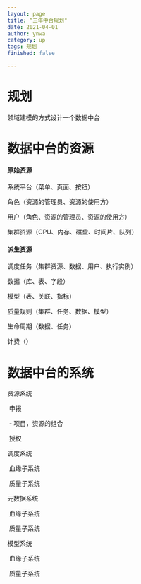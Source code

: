 ```yaml
---
layout: page
title: “三年中台规划"
date: 2021-04-01
author: ynwa
category: up
tags: 规划
finished: false

---
```




# 规划

领域建模的方式设计一个数据中台





# 数据中台的资源

#### 原始资源

系统平台（菜单、页面、按钮）

角色（资源的管理员、资源的使用方）

用户（角色、资源的管理员、资源的使用方）

集群资源（CPU、内存、磁盘、时间片、队列）

#### 派生资源

调度任务（集群资源、数据、用户、执行实例）

数据（库、表、字段）

模型（表、关联、指标）

质量规则（集群、任务、数据、模型）

生命周期（数据、任务）

计费（）

# 数据中台的系统

资源系统

​	申报

​		- 项目，资源的组合

​	授权

调度系统

​	血缘子系统

​	质量子系统

元数据系统

​	血缘子系统

​	质量子系统

模型系统

​	血缘子系统

​	质量子系统











